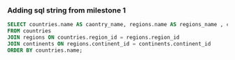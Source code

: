 ### Adding sql string from milestone 1

```sql
SELECT countries.name AS caontry_name, regions.name AS regions_name , continents.name AS continents_name
FROM countries
JOIN regions ON countries.region_id = regions.region_id
JOIN continents ON regions.continent_id = continents.continent_id
ORDER BY countries.name;
```